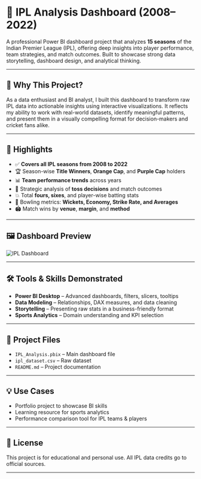 # 🎯 IPL Analysis Dashboard (2008–2022)

A professional Power BI dashboard project that analyzes **15 seasons** of the Indian Premier League (IPL), offering deep insights into player performance, team strategies, and match outcomes. Built to showcase strong data storytelling, dashboard design, and analytical thinking.

---

## 🚀 Why This Project?

As a data enthusiast and BI analyst, I built this dashboard to transform raw IPL data into actionable insights using interactive visualizations. It reflects my ability to work with real-world datasets, identify meaningful patterns, and present them in a visually compelling format for decision-makers and cricket fans alike.

---

## 📌 Highlights

- ✅ **Covers all IPL seasons from 2008 to 2022**
- 🏆 Season-wise **Title Winners**, **Orange Cap**, and **Purple Cap** holders
- 📊 **Team performance trends** across years
- 🧠 Strategic analysis of **toss decisions** and match outcomes
- 💥 Total **fours, sixes**, and player-wise batting stats
- 🎯 Bowling metrics: **Wickets, Economy, Strike Rate, and Averages**
- 🏟️ Match wins by **venue**, **margin**, and **method**

---

## 🖼️ Dashboard Preview

![IPL Dashboard](./c3296516-f2e1-41e9-a010-28c257beeb1a.png)

---

## 🛠️ Tools & Skills Demonstrated

- **Power BI Desktop** – Advanced dashboards, filters, slicers, tooltips
- **Data Modeling** – Relationships, DAX measures, and data cleaning
- **Storytelling** – Presenting raw stats in a business-friendly format
- **Sports Analytics** – Domain understanding and KPI selection

---

## 📁 Project Files

- `IPL_Analysis.pbix` – Main dashboard file
- `ipl_dataset.csv`  – Raw dataset
- `README.md` – Project documentation

---

## 💡 Use Cases

- Portfolio project to showcase BI skills
- Learning resource for sports analytics
- Performance comparison tool for IPL teams & players

---

## 📄 License

This project is for educational and personal use. All IPL data credits go to official sources.

---


